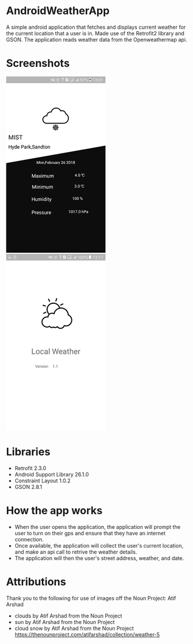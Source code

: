 # AndroidWeatherApp
A simple android application that fetches and displays current weather for the current location that a user is in. Made use of the Retrofit2 library and GSON. The application reads weather data from the Openweathermap api.

# Screenshots
![Screenshot](https://github.com/PabiMoloi/AndroidWeatherApp/blob/master/art/weatherApp.png)
![Screenshot](https://github.com/PabiMoloi/AndroidWeatherApp/blob/master/art/splashScreen.png)

# Libraries
- Retrofit 2.3.0
- Android Support Library 26.1.0
- Constraint Layout 1.0.2
- GSON 2.8.1

# How the app works
- When the user opens the application, the application will prompt the user to turn on their gps and ensure that they have an internet connection.
- Once available, the application will collect the user's current location, and make an api call to retrive the weather details.
- The application will then the user's street address, weather, and date.

# Attributions
Thank you to the following for use of images off the Noun Project:
Atif Arshad 
- clouds by Atif Arshad from the Noun Project
- sun by Atif Arshad from the Noun Project
- cloud snow by Atif Arshad from the Noun Project
https://thenounproject.com/atifarshad/collection/weather-5